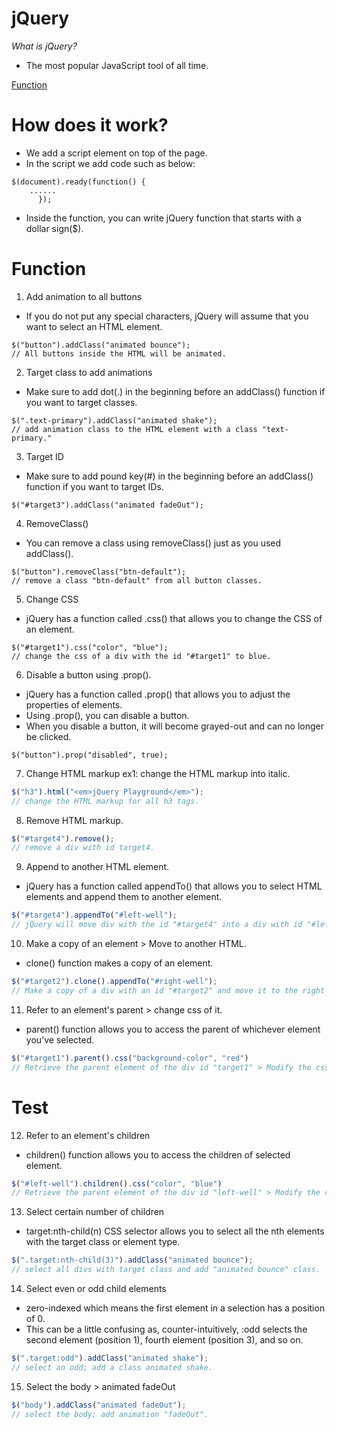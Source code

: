 # jQuery

*What is jQuery?*
- The most popular JavaScript tool of all time.

[Function](#test)


# How does it work?
- We add a script element on top of the page. 
- In the script we add code such as below:
```jQuery
$(document).ready(function() {
    ......
      });
```
- Inside the function, you can write jQuery function that starts with a dollar sign($).


# Function

1. Add animation to all buttons
- If you do not put any special characters, jQuery will assume that you want to select an HTML element.
```jQuery
$("button").addClass("animated bounce");
// All buttons inside the HTML will be animated.
```

2. Target class to add animations
- Make sure to add dot(.) in the beginning before an addClass() function if you want to target classes.
```jQeury
$(".text-primary").addClass("animated shake");
// add animation class to the HTML element with a class "text-primary."
```

3. Target ID
- Make sure to add pound key(#) in the beginning before an addClass() function if you want to target IDs.
```jQuery
$("#target3").addClass("animated fadeOut");
```

4. RemoveClass()
- You can remove a class using removeClass() just as you used addClass().
```jQuery
$("button").removeClass("btn-default");
// remove a class "btn-default" from all button classes.
```

5. Change CSS
- jQuery has a function called .css() that allows you to change the CSS of an element.

```jQuery
$("#target1").css("color", "blue");
// change the css of a div with the id "#target1" to blue.
```

6. Disable a button using .prop().
- jQuery has a function called .prop() that allows you to adjust the properties of elements.
- Using .prop(), you can disable a button.
- When you disable a button, it will become grayed-out and can no longer be clicked.
```jQuery
$("button").prop("disabled", true);
```

7. Change HTML markup
ex1: change the HTML markup into italic.
```js
$("h3").html("<em>jQuery Playground</em>");
// change the HTML markup for all h3 tags.
```

8. Remove HTML markup.
```js
$("#target4").remove();
// remove a div with id target4.
```

9. Append to another HTML element. 
- jQuery has a function called appendTo() that allows you to select HTML elements and append them to another element.

```js
$("#target4").appendTo("#left-well");
// jQuery will move div with the id "#target4" into a div with id "#left-well"
```

10. Make a copy of an element > Move to another HTML.
- clone() function makes a copy of an element.

```js
$("#target2").clone().appendTo("#right-well");
// Make a copy of a div with an id "#target2" and move it to the right well. 
```

11. Refer to an element's parent > change css of it.

- parent() function allows you to access the parent of whichever element you've selected.
```js
$("#target1").parent().css("background-color", "red")
// Retrieve the parent element of the div id "target1" > Modify the css to make the background color red.
```
# Test

12. Refer to an element's children

- children() function allows you to access the children of selected element. 
```js
$("#left-well").children().css("color", "blue")
// Retrieve the parent element of the div id "left-well" > Modify the css to make the background color blue.
```

13. Select certain number of children
- target:nth-child(n) CSS selector allows you to select all the nth elements with the target class or element type. 
```js
$(".target:nth-child(3)").addClass("animated bounce");
// select all divs with target class and add "animated bounce" class.
```

14. Select even or odd child elements
- zero-indexed which means the first element in a selection has a position of 0. 
- This can be a little confusing as, counter-intuitively, :odd selects the second element (position 1), fourth element (position 3), and so on.
```js
$(".target:odd").addClass("animated shake");
// select an odd; add a class animated shake. 
```

15. Select the body > animated fadeOut

```js
$("body").addClass("animated fadeOut");
// select the body; add animation "fadeOut".
```
